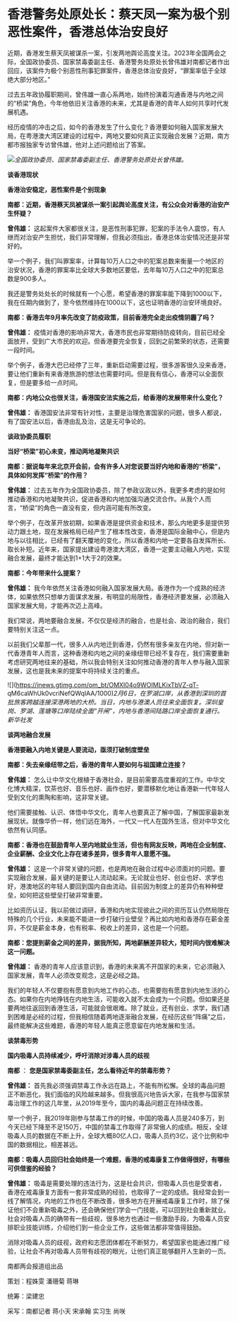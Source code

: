 # 香港警务处原处长：蔡天凤一案为极个别恶性案件，香港总体治安良好

近期，香港发生蔡天凤被谋杀一案，引发两地舆论高度关注。2023年全国两会之际，全国政协委员、国家禁毒委副主任、香港警务处原处长曾伟雄对南都记者作出回应，该案件为极个别恶性刑事犯罪案件，香港总体治安良好，“罪案率低于全球绝大部分地区。”

过去五年政协履职期间，曾伟雄一直心系两地，始终扮演着沟通香港与内地之间的“桥梁”角色，今年他依旧关注香港的未来，尤其是香港的青年人如何共享时代发展机遇。

经历疫情的冲击之后，如今的香港发生了什么变化？香港要如何融入国家发展大局，在粤港澳大湾区建设的过程中，两地又要如何真正实现融合发展？近期，南方都市报独家专访曾伟雄，他对上述问题给出了答案。

![](https://inews.gtimg.com/om_bt/OKlCa8nbb_3MSPlHkrEybVRATXyJ3CPic2gI4aZpId1y8AA/1000)_全国政协委员、国家禁毒委副主任、香港警务处原处长曾伟雄。_

**谈香港现状**

**香港治安稳定，恶性案件是个别现象**

**南都：近期，香港蔡天凤被谋杀一案引起舆论高度关注，有公众会对香港的治安产生怀疑？**

**曾伟雄：**
这起案件大家都很关注，是恶性刑事犯罪，犯案的手法令人震惊，有人继而对治安产生担忧，我们非常理解，但我必须指出，香港总体治安情况还是非常好的。

举一个例子，我们叫罪案率，计算每10万人口之中的犯案总数来衡量一个地区的治安状况，香港的罪案率比全球大多数地区要低，去年每10万人口之中的犯案总数是900多人。

我还是警务处处长的时候就有一个心愿，希望香港的罪案率能下降到1000以下，我在任期内做到了，至今依然维持在1000以下，这也证明香港的治安环境良好。

**南都：香港去年9月率先改变了防疫政策，目前香港完全走出疫情阴霾了吗？**

**曾伟雄：**
疫情对香港的影响非常大，香港市民也非常期待防疫转向，目前已经全面放开，受到广大市民的欢迎。但香港要完全恢复，回到之前繁荣的状态，还需要一段时间。

举个例子，香港大巴已经停了三年，重新启动需要过程，很多游客很久没来香港，要让他们重新有来香港旅游的想法也需要时间。但是我有信心，香港可以全面恢复，但是要多给一点时间。

**南都：内地公众也很关注，香港国安法实施之后，给香港的发展带来什么变化？**

**曾伟雄：** 香港国安法非常有针对性，主要是治理危害国家的问题，很多人都说，有了国安法以后，香港由乱及治，这是无可争论的。

**谈政协委员履职**

**当好“桥梁”初心未变，推动两地凝聚共识**

**南都：据说每年来北京开会前，会有许多人对您说要当好内地和香港的“桥梁”，具体如何发挥“桥梁”的作用？**

**曾伟雄：**
过去五年作为全国政协委员，除了参政议政以外，我更多考虑的是如何推动香港和内地凝聚共识，促进香港和内地加强沟通交流合作。从我个人而言，“桥梁”的角色一直没有变，但内涵可能有所改变。

举个例子，在改革开放初期，如果香港是提供资金和技术，那么内地更多是提供劳动力跟土地，现在发展格局已经产生了根本性改变，香港是国际金融中心，但是内地与以往相比，已经有了翻天覆地的变化，所以香港和内地一定要各自发挥所长、取长补短。近年来，国家提出建设粤港澳大湾区，香港一定要主动融入内地，实现融合发展，最终才能达到1+1大于2的效果。

**南都：今年带来什么提案？**

**曾伟雄：**
我今年依然关注香港如何融入国家发展大局。香港作为一个成熟的经济体，如果依然只想单方面谋求发展，有明显的局限性，香港经济要发展，必须融入国家发展大局，才能再次迈上高峰。

我们常说，两地要融合发展，不仅仅是经济的融合，也是社会、政治的融合，我们要特别关注这一点。

以前我们父辈那一代，很多人从内地迁到香港，仍然有很多亲友在内地，但对新一代香港青年人而言，这种香港和内地之间的亲缘纽带已经不复存在，我们需要重新考虑研究两地往来的基础，所以我会特别关注如何推动香港的青年人参与融入国家发展，这也是我未来的提案中将持续关注的重点。

![](https://inews.gtimg.com/om_bt/OMXI04o9WOIMLKixTbVZ-qT-
qM6caWhUk0vcriNefQWqIAA/1000)_2月6日，在罗湖口岸，从香港到深圳的首批旅客跨越连接深港两地的大桥。当日，内地与港澳人员往来全面恢复。深圳皇岗、罗湖、莲塘等口岸陆续全面“开闸”，内地与香港间陆路口岸全面恢复通行。
新华社发_

**谈两地融合发展**

**香港要融入内地关键是人要流动，亟须打破制度壁垒**

**南都：失去亲缘纽带之后，香港的青年人要如何与祖国建立连接？**

**曾伟雄：**
怎么让中华文化根植于香港社会，是目前需要高度重视的工作。中华文化博大精深，饮茶也好、音乐也好、画作也好，要潜移默化地让香港新一代年轻人受到文化的熏陶和影响，这非常关键。

他们需要接触、认识、体悟中华文化，青年人也要真正了解中国，了解国家最新发展现状。就像华侨一样，他们远在海外，一代又一代人在国外生活，但对中华文化依然有认同感。

**南都：香港也在鼓励青年人至内地就业生活，但也有网友反映，两地在企业制度、企业薪酬、企业文化上存在诸多差异，很多青年人意愿不强。**

**曾伟雄：**
这是一个非常关键的问题，也是两地在融合过程中必须面对的问题。要实现融合发展，最关键的是要让人流动起来。无论就业也好、创业也好、求学也好，港澳地区的年轻人要回到国内自由流动。目前因为制度上的差异仍有种种壁垒，如何把这些壁垒打破非常重要。

比如资历认证，我以前做过调研，香港和内地实现彼此之间的资历互认仍然局限在特殊的几个行业，未来能不能进一步打破行业壁垒？再比如内地和香港存在薪金差异，不仅是薪金本身，也有税率、税收上的差异，这也是一个问题。

**南都：您提到薪金之间的差异，据我所知，两地薪酬差异较大，短时间内很难解决这一问题。**

**曾伟雄：** 香港的青年人应该意识到，香港的未来离不开国家的未来，它必须融入国家发展，青年人必须改变观念，这是必经之路。

我们的年轻人不仅要抱有愿意到内地工作的心态，也需要抱有愿意到内地生活的心态。如果你在内地挣钱在内地生活，可能收入就不太会成为一个问题。但如果还是要两地往返回到香港生活，可能就会很艰难。除了就业，还有创业、求学，我们遇到困难是必经的过程，但我相信随着两地逐渐融合发展，在经历这些“阵痛”之后，最终能解决这些难题，香港的年轻人能真正愿意留在内地发展和生活。

**谈禁毒形势**

**国内吸毒人员持续减少，呼吁消除对涉毒人员的歧视**

**南都** ： **您是国家禁毒委副主任，怎么看待近年的禁毒形势？**

**曾伟雄：**
首先我必须强调禁毒工作永远在路上，不能有所松懈。全球的毒品问题正不断恶化，我们面临的风险越来越多。但我很高兴地告诉大家，在我参与国家禁毒治理工作的这几年里，从2019年至今，国内的毒品问题正在持续改善。

举一个例子，我2019年刚参与禁毒工作的时候，中国的吸毒人员是240多万，到今天已经下降至不足150万，中国的禁毒工作取得了非常傲人的成绩。相反，全球吸毒人员的数据在不断上升，全球大概80亿人口，吸毒人员约3亿，这个比例和中国的数据相比，相差甚远。

**南都：吸毒人员回归社会始终是一个难题，香港的戒毒康复工作做得很好，有哪些可供借鉴的经验？**

**曾伟雄：**
吸毒是需要处理的违法行为，这是社会共识，但吸毒人员也是受害者，香港在戒毒康复方面有一套非常成熟的经验，也取得了一定的成绩。我经常会到一线了解情况，内地的工作也在不断改善，很多地方在开展戒毒康复工作时，除了保证他们不会重新吸毒之外，还会确保他们学会一门技能，可以回到社会重新就业。社会对吸毒人员的确带有一些歧视，很多地方也通过一些激励手段，为吸毒人员安排职业技能训练，介绍他们到一些企业工作，这些做法都非常值得鼓励。

消除对吸毒人员的歧视，政府和志愿团体都在不断努力，希望国家也能通过推广经验，让社会不再对吸毒人员带有歧视的眼光，让他们真正能够翻开人生新的一页。

南都两会报道组出品

策划：程姝雯 潘珊菊 蒋琳

统筹：梁建忠

采写：南都记者 蒋小天 宋承翰 实习生 尚咲

